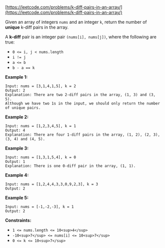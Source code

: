 [https://leetcode.com/problems/k-diff-pairs-in-an-array/](https://leetcode.com/problems/k-diff-pairs-in-an-array/)

Given an array of integers `nums` and an integer `k`, return the number of **unique** k-diff pairs in the array.

A **k-diff** pair is an integer pair `(nums[i], nums[j])`, where the following are true:

- `0 <= i, j < nums.length`
- `i != j`
- `a <= b`
- `b - a == k`

**Example 1:**
```
Input: nums = [3,1,4,1,5], k = 2
Output: 2
Explanation: There are two 2-diff pairs in the array, (1, 3) and (3, 5).
Although we have two 1s in the input, we should only return the number of unique pairs.
```

**Example 2:**
```
Input: nums = [1,2,3,4,5], k = 1
Output: 4
Explanation: There are four 1-diff pairs in the array, (1, 2), (2, 3), (3, 4) and (4, 5).
```

**Example 3:**
```
Input: nums = [1,3,1,5,4], k = 0
Output: 1
Explanation: There is one 0-diff pair in the array, (1, 1).
```

**Example 4:**
```
Input: nums = [1,2,4,4,3,3,0,9,2,3], k = 3
Output: 2
```

**Example 5:**
```
Input: nums = [-1,-2,-3], k = 1
Output: 2
```

**Constraints:**

- `1 <= nums.length <= 10<sup>4</sup>`
- `-10<sup>7</sup> <= nums[i] <= 10<sup>7</sup>`
- `0 <= k <= 10<sup>7</sup>`


